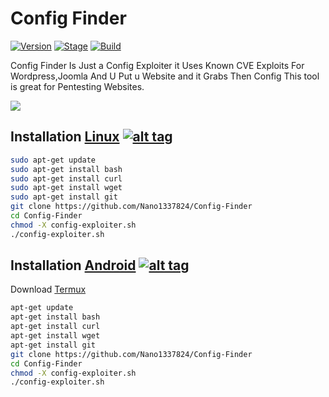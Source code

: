 <h1>Config Finder</h1>
<p><a href="https://github.com/Nano1337824/Config-Finder"><img src="https://img.shields.io/badge/ConfigFinder-1.0-brightgreen.svg" alt="Version" data-canonical-src="https://img.shields.io/badge/ConfigFinder-1.0-brightgreen.svg?maxAge=259200" style="max-width:100%;"></a>
<a href="https://github.com/Nano1337824/Config-Finder"><img src="https://img.shields.io/badge/Release-Stable-orange.svg" alt="Stage" data-canonical-src="https://img.shields.io/badge/Release-Stable-orange.svg" style="max-width:100%;"></a>
<a href="https://github.com/Nano1337824/Config-Finder"><img src="https://img.shields.io/badge/Supported%20OS-Linux%2FWindows-brightgreengreen.svg" alt="Build" data-canonical-src="https://img.shields.io/badge/Supported%20OS-Linux%2FWindows-brightgreengreen.svg" style="max-width:100%;"></a></p>

Config Finder Is Just a Config Exploiter it Uses Known CVE Exploits For Wordpress,Joomla And U Put u Website and it Grabs Then Config This tool is
great for Pentesting Websites.

<img src="https://imgur.com/Z2chTFn.jpg" data-canonical-src="https://imgur.com/4ylid21" style="max-width:100%;">


## Installation [Linux](https://wikipedia.org/wiki/Linux) [![alt tag](http://icons.iconarchive.com/icons/dakirby309/simply-styled/32/OS-Linux-icon.png)](https://fr.wikipedia.org/wiki/Linux)

```bash
sudo apt-get update
sudo apt-get install bash
sudo apt-get install curl
sudo apt-get install wget
sudo apt-get install git 
git clone https://github.com/Nano1337824/Config-Finder
cd Config-Finder
chmod -X config-exploiter.sh
./config-exploiter.sh
```


## Installation [Android](https://wikipedia.org/wiki/Android) [![alt tag](https://cdn1.iconfinder.com/data/icons/logotypes/32/android-32.png)](https://fr.wikipedia.org/wiki/Android)

Download [Termux](https://play.google.com/store/apps/details?id=com.termux)

```bash
apt-get update
apt-get install bash
apt-get install curl
apt-get install wget
apt-get install git 
git clone https://github.com/Nano1337824/Config-Finder
cd Config-Finder
chmod -X config-exploiter.sh
./config-exploiter.sh
```
